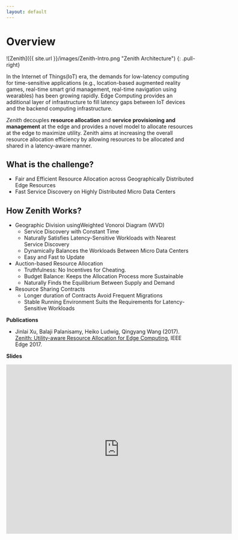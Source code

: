 ```yaml
---
layout: default
---
```


# Overview

![Zenith]({{ site.url }}/images/Zenith-Intro.png "Zenith Architecture") 
{: .pull-right}

In the Internet of Things(IoT) era, the demands for low-latency computing for time-sensitive applications (e.g., location-based augmented reality games, real-time smart grid management, real-time navigation using wearables) has been growing rapidly. Edge Computing provides an additional layer of infrastructure to fill latency gaps between IoT devices and the backend computing infrastructure.

*Zenith* decouples **resource allocation** and **service provisioning and management** at the edge and provides a novel model to allocate resources at the edge to maximize utility. Zenith aims at increasing the overall resource allocation efficiency by allowing resources to be allocated and shared in a latency-aware manner. 

## What is the challenge? 
 + Fair and Efficient Resource Allocation across Geographically Distributed Edge Resources
 + Fast Service Discovery on Highly Distributed Micro Data Centers

## How Zenith Works?
 + Geographic Division usingWeighted Vonoroi Diagram (WVD)
    + Service Discovery with Constant Time
    + Naturally Satisfies Latency-Sensitive Workloads with Nearest Service Discovery
    + Dynamically Balances the Workloads Between Micro Data Centers
    + Easy and Fast to Update
 + Auction-based Resource Allocation
    + Truthfulness: No Incentives for Cheating. 
    + Budget Balance: Keeps the Allocation Process more Sustainable
    + Naturally Finds the Equilibrium Between Supply and Demand
 + Resource Sharing Contracts
    + Longer duration of Contracts Avoid Frequent Migrations
    + Stable Running Environment Suits the Requirements for Latency-Sensitive Workloads

**Publications**

 + Jinlai Xu, Balaji Palanisamy, Heiko Ludwig, Qingyang Wang (2017). [Zenith: Utility-aware Resource Allocation for Edge Computing](https://www.researchgate.net/publication/317097920_Zenith_Utility-aware_Resource_Allocation_for_Edge_Computing), IEEE Edge 2017.
 
**Slides**

<iframe src="https://onedrive.live.com/embed?cid=E1DD6EDD2DA4DFBE&resid=E1DD6EDD2DA4DFBE%2121505&authkey=AK5qp4kx3NvYRag&em=2" width="600" height="450" frameborder="0" scrolling="no"></iframe>
